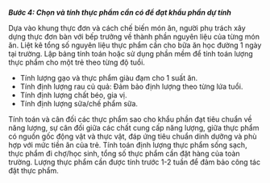 ***Bước 4: Chọn và tính thực phẩm cần có để đạt khẩu phần dự tính***

Dựa vào khung thực đơn và cách chế biến món ăn, người phụ trách xây dựng thực đơn bàn với bếp trưởng về thành phần nguyên liệu của từng món ăn. Liệt kê tổng số nguyên liệu thực phẩm cần cho bữa ăn học đường 1 ngày tại trường. Lập bảng tính toán hoặc sử dụng phần mềm để tính toán lượng thực phẩm cho một trẻ theo từng độ tuổi.

- Tính lượng gạo và thực phẩm giàu đạm cho 1 suất ăn.
- Tính định lượng rau củ quả: Đảm bảo định lượng theo từng lứa tuổi.
- Tính định lượng chất béo, gia vị.
- Tính định lượng sữa/chế phẩm sữa.

Tính toán và cân đối các thực phẩm sao cho khẩu phần đạt tiêu chuẩn về năng lượng, sự cân đối giữa các chất cung cấp năng lượng, giữa thực phẩm có nguồn gốc động vật và thực vật, đáp ứng tiêu chuẩn dinh dưỡng và phù hợp với mức tiền ăn của trẻ. Tính toán định lượng thực phẩm sống sạch, thực phẩm đi chợ/học sinh, tổng số thực phẩm cần đặt hàng của toàn trường. Lượng thực phẩm cần được tính trước 1-2 tuần để đảm bảo công tác đặt thực phẩm.